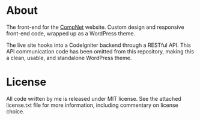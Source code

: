 About
================================================================================

The front-end for the [CompNet](http://compnet.bu.edu) website. Custom design and
responsive front-end code, wrapped up as a WordPress theme.

The live site hooks into a CodeIgniter backend through a RESTful API. This
API communication code has been omitted from this repository, making this
a clean, usable, and standalone WordPress theme.


License
================================================================================

All code written by me is released under MIT license. See the attached
license.txt file for more information, including commentary on license choice.
